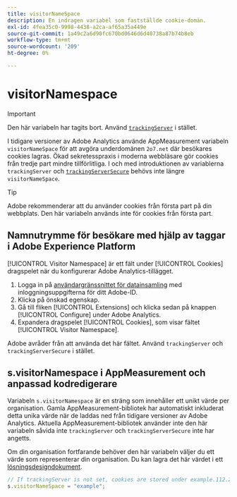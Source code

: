 ```yaml
---
title: visitorNameSpace
description: En indragen variabel som fastställde cookie-domän.
exl-id: 4fea35c0-9998-4438-a2ca-af65a35a449e
source-git-commit: 1a49c2a6d90fc670bd0646d6d40738a87b74b8eb
workflow-type: tm+mt
source-wordcount: '209'
ht-degree: 0%

---
```


# visitorNamespace

>[!IMPORTANT]
>
>Den här variabeln har tagits bort. Använd [`trackingServer`](trackingserver.md) i stället.

I tidigare versioner av Adobe Analytics använde AppMeasurement variabeln `visitorNameSpace` för att avgöra underdomänen `2o7.net` där besökares cookies lagras. Ökad sekretesspraxis i moderna webbläsare gör cookies från tredje part mindre tillförlitliga. I och med introduktionen av variablerna `trackingServer` och [`trackingServerSecure`](trackingserversecure.md) behövs inte längre `visitorNameSpace`.

>[!TIP]
>
>Adobe rekommenderar att du använder cookies från första part på din webbplats. Den här variabeln används inte för cookies från första part.

## Namnutrymme för besökare med hjälp av taggar i Adobe Experience Platform

[!UICONTROL Visitor Namespace] är ett fält under  [!UICONTROL Cookies] dragspelet när du konfigurerar Adobe Analytics-tillägget.

1. Logga in på [användargränssnittet för datainsamling](https://experience.adobe.com/data-collection) med inloggningsuppgifterna för ditt Adobe-ID.
2. Klicka på önskad egenskap.
3. Gå till fliken [!UICONTROL Extensions] och klicka sedan på knappen [!UICONTROL Configure] under Adobe Analytics.
4. Expandera dragspelet [!UICONTROL Cookies], som visar fältet [!UICONTROL Visitor Namespace].

Adobe avråder från att använda det här fältet. Använd `trackingServer` och `trackingServerSecure` i stället.

## s.visitorNamespace i AppMeasurement och anpassad kodredigerare

Variabeln `s.visitorNamespace` är en sträng som innehåller ett unikt värde per organisation. Gamla AppMeasurement-bibliotek har automatiskt inkluderat detta unika värde när de laddas ned från tidigare versioner av Adobe Analytics. Aktuella AppMeasurement-bibliotek använder inte den här variabeln såvida inte `trackingServer` och `trackingServerSecure` inte har angetts.

Om din organisation fortfarande behöver den här variabeln väljer du ett värde som representerar din organisation. Du kan lagra det här värdet i ett [lösningsdesigndokument](../../prepare/solution-design.md).

```js
// If trackingServer is not set, cookies are stored under example.112.2o7.net
s.visitorNameSpace = "example";
```
